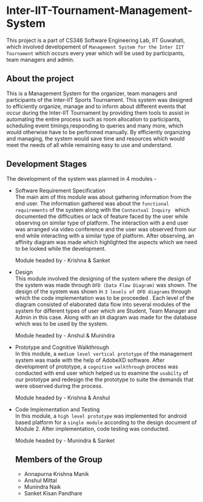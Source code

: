 # Inter-IIT-Tournament-Management-System
This project is a part of CS346 Software Engineering Lab, IIT Guwahati, which involved developement of ```Management System for the Inter IIT Tournament``` which occurs every year which will be used by participants, team managers and admin. <br/>
## About the project<br/>  
This is a Management System for the
organizer, team managers and participants of the Inter-IIT Sports Tournament.
This system was designed to efficiently organize, manage and to inform
about different events that occur during the Inter-IIT Tournament by
providing them tools to assist in automating the entire process such as
room allocation to participants, scheduling event timings,responding to
queries and many more, which would otherwise have to be performed
manually. By efficiently organizing and managing, the system would save time
and resources which would meet the needs of all while remaining easy to use
and understand.  



## Development Stages
The development of the system was planned in 4 modules - <br/>
- Software Requirement Specification    
  The main aim of this module was about gathering information from the end user. The information gathered was about the ```functional requirements``` of the system along with the  ```Contextual Inquiry ``` which documented the difficulties or lack of feature faced by the user while observing on similar type of platform. The interaction with a end user was arranged via video conference and the user was observed from our end while interacting with a similar type of platform. After observing, an affinity diagram was made which highlighted the aspects which we need to be looked while the development.  
  
  Module headed by - Krishna & Sanket  
  
- Design   
  This module involved the designing of the system where the design of the system was made through ```DFD (Data Flow Diagram)``` was shown. The design of the system was shown in ```3 levels of DFD diagrams``` through which the code implementation was to be proceeded . Each level of the diagram consisted of elaborated data flow into several modules of the system for different types of user which are Student, Team Manager and Admin in this case.  Along with an ```ER``` diagram was made for the database which was to be used by the system.  
  
  Module headed by - Anshul & Munindra  
    
- Prototype and Cognitive Walkthrough  
  In this module, a ```medium level vertical prototype``` of the management system was made with the help of AdobeXD software. After development of prototype, a ```cognitive walkthrough``` process was conducted with end user which helped us to examine the ```usabilty``` of our prototype and redesign the the prototype to suite the demands that were observed during the process.  
  
  Module headed by - Krishna & Anshul  
  
- Code Implementation and Testing  
  In this module, a ```high level prototype``` was implemented for android based platform for a ```single module``` according to the design document of Module 2. After implementation, code testing was conducted.  
  
  Module headed by - Munindra & Sanket  
    
  ## Members of the Group
    
    
  - Annapurna Krishna Manik  
  - Anshul Mittal  
  - Munindra Naik  
  - Sanket Kisan Pandhare  



